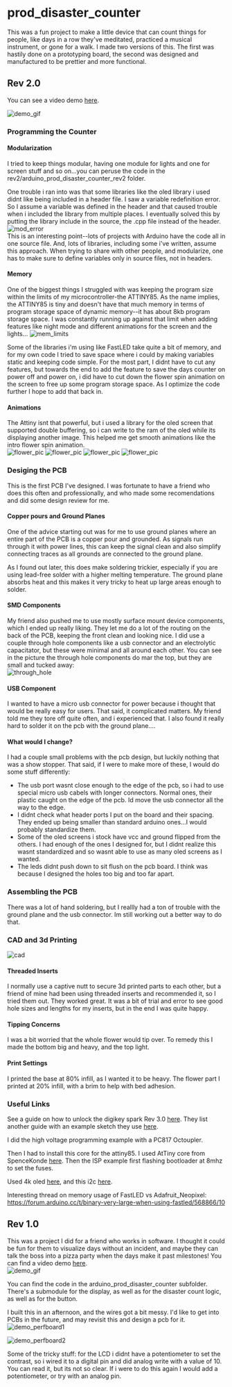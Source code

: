 # prod_disaster_counter
This was a fun project to make a little device that can count things for people, like days in a row they've meditated, practiced a musical instrument, or gone for a walk. I made two versions of this. The first was hastily done on a prototyping board, the second was designed and manufactured to be prettier and more functional.

## Rev 2.0
You can see a video demo [here](https://www.youtube.com/watch?v=l-LTvP333-I). 

![demo_gif](./demo_assets/ezgif.com-gif-maker.gif)

### Programming the Counter
#### Modularization
I tried to keep things modular, having one module for lights and one for screen stuff and so on...you can peruse the code in the rev2/arduino_prod_disaster_counter_rev2 folder.  

One trouble i ran into was that some libraries like the oled library i used didnt like being included in a header file. I saw a variable redefinition error. So I assume a variable was defined in the header and that caused trouble when i included the library from multiple places. I eventually solved this by putting the library include in the source, the .cpp file instead of the header.
![mod_error](demo_assets/error_modularization.PNG)  
This is an interesting point--lots of projects with Arduino have the code all in one source file. And, lots of libraries, including some i've written, assume this approach. When trying to share with other people, and modularize, one has to make sure to define variables only in source files, not in headers.  

#### Memory
One of the biggest things I struggled with was keeping the program size within the limits of my microcontroller-the ATTINY85. As the name implies, the ATTINY85 is tiny and doesn't have that much memory in terms of program storage space of dynamic memory--it has about 8kb program storage space. I was constantly running up against that limit when adding features like night mode and different animations for the screen and the lights...
![mem_limits](demo_assets/mem_limits.PNG)

Some of the libraries i'm using like FastLED take quite a bit of memory, and for my own code I tried to save space where i could by making variables static and keeping code simple. For the most part, I didnt have to cut any features, but towards the end to add the feature to save the days counter on power off and power on, i did have to cut down the flower spin animation on the screen to free up some program storage space. As I optimize the code further I hope to add that back in.

#### Animations
The Attiny isnt that powerful, but i used a library for the oled screen that supported double buffering, so i can write to the ram of the oled while its displaying another image. This helped me get smooth animations like the intro flower spin animation.  
![flower_pic](rev2/animation_pics/flower_rotation/flower_0.bmp) ![flower_pic](rev2/animation_pics/flower_rotation/flower_10.bmp) ![flower_pic](rev2/animation_pics/flower_rotation/flower_20.bmp) ![flower_pic](rev2/animation_pics/flower_rotation/flower_30.bmp)

### Desiging the PCB
This is the first PCB I've designed. I was fortunate to have a friend who does this often and professionally, and who made some recomendations and did some design review for me.  

#### Copper pours and Ground Planes
One of the advice starting out was for me to use ground planes where an entire part of the PCB is a copper pour and grounded. As signals run through it with power lines, this can keep the signal clean and also simplify connecting traces as all grounds are connected to the ground plane.  

As I found out later, this does make soldering trickier, especially if you are using lead-free solder with a higher melting temperature. The ground plane absorbs heat and this makes it very tricky to heat up large areas enough to solder.  

#### SMD Components
My friend also pushed me to use mostly surface mount device components, which I ended up really liking. They let me do a lot of the routing on the back of the PCB, keeping the front clean and looking nice. I did use a couple through hole components like a usb connector and an electrolytic capacitator, but these were minimal and all around each other. You can see in the picture the through hole components do mar the top, but they are small and tucked away:  
![through_hole](demo_assets/through_hole.jpg)


#### USB Component
I wanted to have a micro usb connector for power because i thought that would be really easy for users. That said, it complicated matters. My friend told me they tore off quite often, and i experienced that. I also found it really hard to solder it on the pcb with the ground plane....


#### What would I change?
I had a couple small problems with the pcb design, but luckily nothing that was a show stopper. That said, if I were to make more of these, I would do some stuff differently:  
* The usb port wasnt close enough to the edge of the pcb, so i had to use special micro usb cabels with longer connectors. Normal ones, their plastic caught on the edge of the pcb. Id move the usb connector all the way to the edge.  
* I didnt check what header ports I put on the board and their spacing. They ended up being smaller than standard arduino ones...I would probably standardize them.
* Some of the oled screens i stock have vcc and ground flipped from the others. I had enough of the ones I designed for, but I didnt realize this wasnt standardized and so wasnt able to use as many oled screens as I wanted.
* The leds didnt push down to sit flush on the pcb board. I think was because I designed the holes too big and too far apart.

### Assembling the PCB
There was a lot of hand soldering, but I reallly had a ton of trouble with the ground plane and the usb connector. Im still working out a better way to do that.

### CAD and 3d Printing
![cad](demo_assets/modelling_cad.gif)
#### Threaded Inserts
I normally use a captive nutt to secure 3d printed parts to each other, but a friend of mine had been using threaded inserts and recommended it, so I tried them out. They worked great. It was a bit of trial and error to see good hole sizes and lengths for my inserts, but in the end I was quite happy.  

#### Tipping Concerns
I was a bit worried that the whole flower would tip over. To remedy this I made the bottom big and heavy, and the top light.

#### Print Settings
I printed the base at 80% infill, as I wanted it to be heavy. The flower part I printed at 20% infill, with a brim to help with bed adhesion.

### Useful Links

See a guide on how to unlock the digikey spark Rev 3.0 [here](https://www.instructables.com/How-to-unlock-Digispark-ATtiny85-and-convert-it-to/). They list another guide with an example sketch they use [here](http://www.rickety.us/2010/03/arduino-avr-high-voltage-serial-programmer/). 

I did the high voltage programming example with a PC817 Octoupler.

Then I had to install this core for the attiny85. I used AtTiny core from SpenceKonde [here](https://github.com/SpenceKonde/ATTinyCore/). Then the ISP example first flashing bootloader at 8mhz to set the fuses.

Used 4k oled [here](https://github.com/datacute/Tiny4kOLED), and this i2c [here](https://github.com/technoblogy/tiny-i2c).

Interesting thread on memory usage of FastLED vs Adafruit_Neopixel: https://forum.arduino.cc/t/binary-very-large-when-using-fastled/568866/10


## Rev 1.0
This was a project I did for a friend who works in software. I thought it could be fun for them to visualize days without an incident, and maybe they can talk the boss into a pizza party when the days make it past milestones! You can find a video demo [here](https://www.youtube.com/shorts/DNOm6Y0vupc).  
![demo_gif](demo_assets/6grrx0.gif)  

You can find the code in the arduino_prod_disaster_counter subfolder. There's a submodule for the display, as well as for the disaster count logic, as well as for the button.  

I built this in an afternoon, and the wires got a bit messy. I'd like to get into PCBs in the future, and may revisit this and design a pcb for it.  
![demo_perfboard1](demo_assets/20220508_153044.jpg)  

![demo_perfboard2](demo_assets/20220508_153058.jpg)  

Some of the tricky stuff: for the LCD i didnt have a potentiometer to set the contrast, so i wired it to a digital pin and did analog write with a value of 10. You can read it, but its not so clear. If i were to do this again I would add a potentiometer, or try with an analog pin.  
